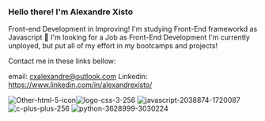 ### Hello there! I'm Alexandre Xisto 
Front-end Development in Improving!
I'm studying Front-End frameworkd as Javascript 🚀
I'm looking for a Job as Front-End Development
I'm currently unployed, but put all of my effort in my bootcamps and projects!

Contact me in these links bellow:

email: cxalexandre@outlook.com
Linkedin: https://www.linkedin.com/in/alexandrexisto/

![Other-html-5-icon](https://user-images.githubusercontent.com/85184457/160262841-7157ca0d-8fb7-4cc4-a21d-d0584d999423.png)![logo-css-3-256](https://user-images.githubusercontent.com/85184457/160262849-3ec2351b-2d35-44f2-8020-9f02890f9ba1.png)
![javascript-2038874-1720087](https://user-images.githubusercontent.com/85184457/160262816-b7a4b9d9-1cab-4cbd-b3c8-5f3a84316bbe.png)
![c-plus-plus-256](https://user-images.githubusercontent.com/85184457/160262817-9a3fec01-10dd-4fb3-a351-36d4f441478a.png)
![python-3628999-3030224](https://user-images.githubusercontent.com/85184457/160262818-c1631113-31be-4516-ad4b-07c736b37305.png)


 
<!--
**AlexandreXisto/AlexandreXisto** is a ✨ _special_ ✨ repository because its `README.md` (this file) appears on your GitHub profile.

Here are some ideas to get you started:

- 🔭 I’m currently working on ...
- 🌱 I’m currently learning ...
- 👯 I’m looking to collaborate on ...
- 🤔 I’m looking for help with ...
- 💬 Ask me about ...
- 📫 How to reach me: ...
- 😄 Pronouns: ...
- ⚡ Fun fact: ...
-->

